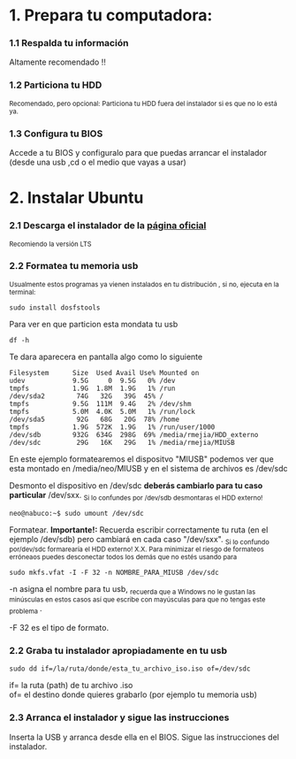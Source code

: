 # 1. Prepara tu computadora:
### 1.1 Respalda tu información
Altamente recomendado !!

### 1.2 Particiona tu HDD
<sub> Recomendado, pero opcional: Particiona tu HDD fuera del instalador si es que no lo está ya.</sub>  

### 1.3 Configura tu BIOS 
Accede a tu BIOS y configuralo para que puedas arrancar el instalador (desde una usb ,cd o el medio que vayas a usar)

# 2. Instalar Ubuntu

### 2.1 Descarga el instalador de la [página oficial](https://ubuntu.com/)
<sub>Recomiendo la versión LTS</sub>
### 2.2 Formatea tu memoria usb

<sub> Usualmente estos programas ya vienen instalados en tu distribución , si no, ejecuta en la terminal: </sub>



```
sudo install dosfstools
```

Para ver en que particion esta mondata tu usb

```
df -h
```
Te dara aparecera en pantalla algo como lo siguiente
```
Filesystem      Size  Used Avail Use% Mounted on
udev            9.5G     0  9.5G   0% /dev
tmpfs           1.9G  1.8M  1.9G   1% /run
/dev/sda2        74G   32G   39G  45% /
tmpfs           9.5G  111M  9.4G   2% /dev/shm
tmpfs           5.0M  4.0K  5.0M   1% /run/lock
/dev/sda5        92G   68G   20G  78% /home
tmpfs           1.9G  572K  1.9G   1% /run/user/1000
/dev/sdb        932G  634G  298G  69% /media/rmejia/HDD_externo
/dev/sdc         29G   16K   29G   1% /media/rmejia/MIUSB
```
En este ejemplo formatearemos el dispositvo "MIUSB"  podemos ver que esta montado en /media/neo/MIUSB y en el sistema de archivos es /dev/sdc

Desmonto el dispositivo en /dev/sdc **deberás cambiarlo para tu caso particular** /dev/sxx. <sub>Si lo confundes por /dev/sdb desmontaras el HDD externo! </sub>


```
neo@nabuco:~$ sudo umount /dev/sdc
```

Formatear. **Importante!:** Recuerda escribir correctamente tu ruta (en el ejemplo /dev/sdb) pero cambiará en cada caso "/dev/sxx". <sub> Si lo confundo por/dev/sdc formarearía el HDD externo! X.X. Para minimizar el riesgo de formateos erróneaos puedes desconectar todos los demás que no estés usando para</sub>

```
sudo mkfs.vfat -I -F 32 -n NOMBRE_PARA_MIUSB /dev/sdc
```

-n asigna el nombre para tu usb, <sub>recuerda que a Windows no le gustan las minúsculas en estos casos así que escribe con mayúsculas para que no tengas este problema </sub>.

-F 32 es el tipo de formato.
  
### 2.2 Graba tu instalador apropiadamente en tu usb  


``` sudo dd if=/la/ruta/donde/esta_tu_archivo_iso.iso of=/dev/sdc ```

if= la ruta (path) de tu archivo .iso  
of= el destino donde quieres grabarlo (por ejemplo tu memoria usb)  

### 2.3 Arranca el instalador y sigue las instrucciones

Inserta la USB y arranca desde ella en el BIOS. Sigue las instrucciones del instalador.
